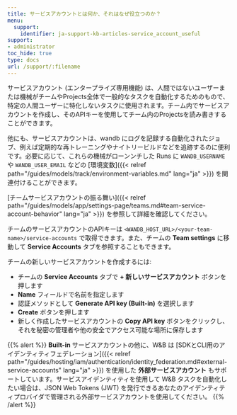 ```yaml
---
title: サービスアカウントとは何か、それはなぜ役立つのか？
menu:
  support:
    identifier: ja-support-kb-articles-service_account_useful
support:
- administrator
toc_hide: true
type: docs
url: /support/:filename
---
```


サービスアカウント (エンタープライズ専用機能) は、人間ではないユーザーまたは機械がチームやProjects全体で一般的なタスクを自動化するためのもので、特定の人間ユーザーに特化しないタスクに使用されます。チーム内でサービスアカウントを作成し、そのAPIキーを使用してチーム内のProjectsを読み書きすることができます。

他にも、サービスアカウントは、wandb にログを記録する自動化されたジョブ、例えば定期的な再トレーニングやナイトリービルドなどを追跡するのに便利です。必要に応じて、これらの機械がローンンチした Runs に `WANDB_USERNAME` や `WANDB_USER_EMAIL` などの [環境変数]({{< relref path="/guides/models/track/environment-variables.md" lang="ja" >}}) を関連付けることができます。

[チームサービスアカウントの振る舞い]({{< relref path="/guides/models/app/settings-page/teams.md#team-service-account-behavior" lang="ja" >}}) を参照して詳細を確認してください。

チームのサービスアカウントのAPIキーは `<WANDB_HOST_URL>/<your-team-name>/service-accounts` で取得できます。また、チームの **Team settings** に移動して **Service Accounts** タブを参照することもできます。

チームの新しいサービスアカウントを作成するには:
* チームの **Service Accounts** タブで **+ 新しいサービスアカウント** ボタンを押します
* **Name** フィールドで名前を指定します
* 認証メソッドとして **Generate API key (Built-in)** を選択します
* **Create** ボタンを押します
* 新しく作成したサービスアカウントの **Copy API key** ボタンをクリックし、それを秘密の管理者や他の安全でアクセス可能な場所に保存します

{{% alert %}}
**Built-in** サービスアカウントの他に、W&B は [SDKとCLI用のアイデンティティフェデレーション]({{< relref path="/guides/hosting/iam/authentication/identity_federation.md#external-service-accounts" lang="ja" >}}) を使用した **外部サービスアカウント** もサポートしています。サービスアイデンティティを使用して W&B タスクを自動化したい場合は、JSON Web Tokens (JWT) を発行できるあなたのアイデンティティプロバイダで管理される外部サービスアカウントを使用してください。
{{% /alert %}}
